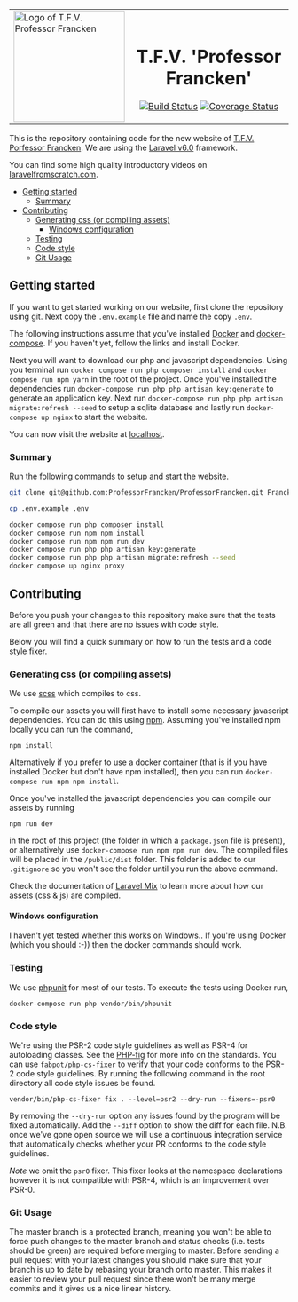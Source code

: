 |            |            |
| ------------- |:-------------:|
| <a href="https://professorfrancken.nl"><img width="200px" alt="Logo of T.F.V. Professor Francken" src="https://github.com/ProfessorFrancken/ProfessorFrancken/blob/master/public/images/LOGO_KAAL.png"></a> | <h1>T.F.V. 'Professor Francken'</h1> [![Build Status](http://github.scriptcie.nl/api/badges/ProfessorFrancken/ProfessorFrancken/status.svg)](http://github.scriptcie.nl/ProfessorFrancken/ProfessorFrancken) [![Coverage Status](https://coveralls.io/repos/github/ProfessorFrancken/ProfessorFrancken/badge.svg?branch=master)](https://coveralls.io/github/ProfessorFrancken/ProfessorFrancken?branch=master) |

This is the repository containing code for the new website of
[T.F.V. Porfessor Francken](http://professorfrancken.nl/).
We are using the [Laravel v6.0](http://laravel.com/docs/6.0) framework.

You can find some high quality introductory videos on
[laravelfromscratch.com](laravelfromscratch.com).


- [Getting started](#getting-started)
    - [Summary](#summary)
- [Contributing](#contributing)
    - [Generating css (or compiling assets)](#generating-css-or-compiling-assets)
        - [Windows configuration](#windows-configuration)
    - [Testing](#testing)
    - [Code style](#code-style)
    - [Git Usage](#git-usage)

## Getting started

If you want to get started working on our website, first clone the repository
using git. Next copy the `.env.example` file and name the copy `.env`.

The following instructions assume that you've
installed [Docker](https://www.docker.com/products/docker#/linux)
and [docker-compose](https://docs.docker.com/compose/install/).
If you haven't yet, follow the links and install Docker.

Next you will want to download our php and javascript dependencies. Using you
terminal run `docker compose run php composer install` and `docker compose run npm yarn`
in the root of the project.
Once you've installed the dependencies run `docker-compose run php php artisan
key:generate` to generate an application key.
Next run `docker-compose run php php artisan migrate:refresh --seed` to setup a
sqlite database and lastly run `docker-compose up nginx` to start the website.

You can now visit the website at [localhost](http://localhost).


### Summary

Run the following commands to setup and start the website.

```sh
git clone git@github.com:ProfessorFrancken/ProfessorFrancken.git Francken && cd Francken

cp .env.example .env

docker compose run php composer install
docker compose run npm npm install
docker compose run npm npm run dev
docker compose run php php artisan key:generate
docker compose run php php artisan migrate:refresh --seed
docker compose up nginx proxy
```

## Contributing
Before you push your changes to this repository make sure that the tests are all
green and that there are no issues with code style.

Below you will find a quick summary on how to run the tests and a code style
fixer.

### Generating css (or compiling assets)

We use [scss](http://sass-lang.com/) which compiles to css.

To compile our assets you will first have to install some necessary javascript
dependencies. You can do this using [npm](npmjs.com).
Assuming you've installed npm locally you can run the command,
```
npm install
```
Alternatively if you prefer to use a docker container (that is if you have
installed Docker but don't have npm installed), then you can run
`docker-compose run npm npm install`.


Once you've installed the javascript dependencies you can compile our assets by
running
```
npm run dev
```
in the root of this project (the folder in which a `package.json` file  is
present), or alternatively use `docker-compose run npm npm run dev`.
The compiled files will be placed in the `/public/dist` folder. This folder is
added to our `.gitignore` so you won't see the folder until you run the above
command.

Check the documentation
of [Laravel Mix](https://laravel.com/docs/5.4/mix#introduction) to learn more
about how our assets (css & js) are compiled.

#### Windows configuration

I haven't yet tested whether this works on Windows.. If you're using Docker
(which you should :-)) then the docker commands should work.

### Testing
We use [phpunit](https://phpunit.de/) for most of our tests. To execute the
tests using Docker run,
```
docker-compose run php vendor/bin/phpunit
```

### Code style
We're using the PSR-2 code style guidelines as well as PSR-4 for autoloading classes.
See the [PHP-fig](http://www.php-fig.org/psr/) for more info on the standards.
You can use `fabpot/php-cs-fixer` to verify that your code conforms to the PSR-2
code style guidelines. By running the following command in the root directory
all code style issues be found.
```
vendor/bin/php-cs-fixer fix . --level=psr2 --dry-run --fixers=-psr0
```
By removing the `--dry-run` option any issues found by the program will be fixed
automatically. Add the `--diff` option to show the diff for each file.
N.B. once we've gone open source we will use a continuous integration service
that automatically checks whether your PR conforms to the code style guidelines.

*Note* we omit the `psr0` fixer. This fixer looks at the namespace declarations
however it is not compatible with PSR-4, which is an improvement over PSR-0.

### Git Usage
The master branch is a protected branch, meaning you won't be able to force push changes to the master branch and status checks (i.e. tests should be green) are required before merging to master.
Before sending a pull request with your latest changes you should make sure that your branch is up to date by rebasing your branch onto master.
This makes it easier to review your pull request since there won't be many merge commits and it gives us a nice linear history.
